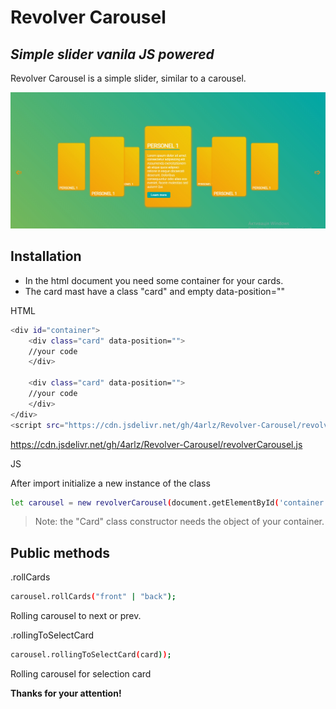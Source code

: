 # Revolver Carousel
## _Simple slider vanila JS powered_

Revolver Carousel is a simple slider, similar to a carousel.

![Screenshot](https://github.com/4arlz/Revolver-Carousel/blob/master/img/image.jpg)

## Installation
- In the html document you need some container for your cards.
- The card mast have a class "card" and empty data-position=""

HTML
```sh
<div id="container"> 
    <div class="card" data-position="">
    //your code
    </div>
    
    <div class="card" data-position="">
    //your code
    </div>
</div>
<script src="https://cdn.jsdelivr.net/gh/4arlz/Revolver-Carousel/revolverCarousel.js"></script>
```
https://cdn.jsdelivr.net/gh/4arlz/Revolver-Carousel/revolverCarousel.js

JS

After impоrt initialize a new instance of the class

```sh
let carousel = new revolverCarousel(document.getElementById('container'));
```
> Note: the "Card" class constructor needs the object of your container.


## Public methods

.rollCards

```sh
carousel.rollCards("front" | "back"); 
```
Rolling carousel to next or prev.


.rollingToSelectCard

```sh
carousel.rollingToSelectCard(card)); 
```
Rolling carousel for selection card


**Thanks for your attention!**
